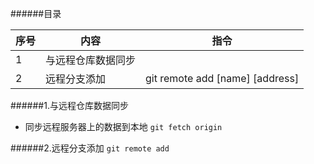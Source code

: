 ######目录

|序号|内容|指令|
|----|----|----|
|  1 |与远程仓库数据同步||
|  2 |远程分支添加|git remote add [name] [address]|

######1.与远程仓库数据同步

- 同步远程服务器上的数据到本地 ```git fetch origin```

######2.远程分支添加 ```git remote add```
